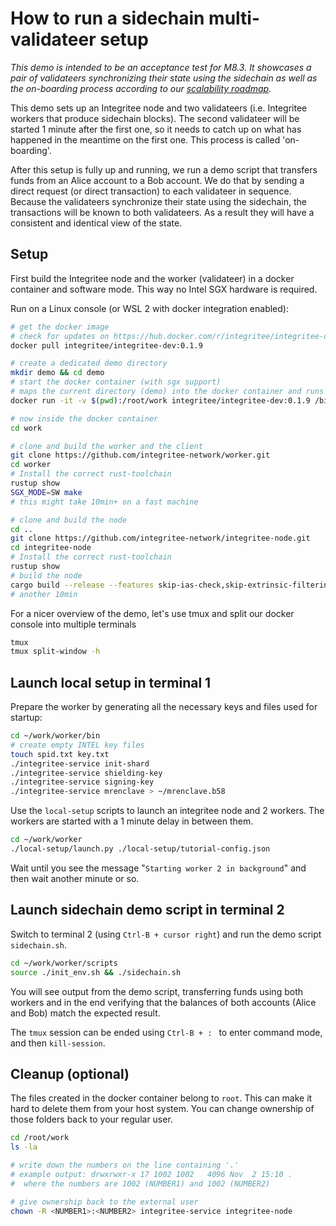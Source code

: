 # How to run a sidechain multi-validateer setup

*This demo is intended to be an acceptance test for M8.3. It showcases a pair of validateers synchronizing their state using the sidechain as well as the on-boarding process according to our [scalability roadmap](https://polkadot.polkassembly.io/post/111).*

This demo sets up an Integritee node and two validateers (i.e. Integritee workers that produce sidechain blocks). The second validateer will be started 1 minute after the first one, so it needs to catch up on what has happened in the meantime on the first one. This process is called 'on-boarding'.

After this setup is fully up and running, we run a demo script that transfers funds from an Alice account to a Bob account. We do that by sending a direct request (or direct transaction) to each validateer in sequence. Because the validateers synchronize their state using the sidechain, the transactions will be known to both validateers. As a result they will have a consistent and identical view of the state.

## Setup

First build the Integritee node and the worker (validateer) in a docker container and software mode. This way no Intel SGX hardware is required.

Run on a Linux console (or WSL 2 with docker integration enabled):

```bash
# get the docker image
# check for updates on https://hub.docker.com/r/integritee/integritee-dev/tags
docker pull integritee/integritee-dev:0.1.9

# create a dedicated demo directory
mkdir demo && cd demo
# start the docker container (with sgx support)
# maps the current directory (demo) into the docker container and runs a bash shell
docker run -it -v $(pwd):/root/work integritee/integritee-dev:0.1.9 /bin/bash

# now inside the docker container
cd work

# clone and build the worker and the client
git clone https://github.com/integritee-network/worker.git
cd worker
# Install the correct rust-toolchain
rustup show
SGX_MODE=SW make
# this might take 10min+ on a fast machine

# clone and build the node
cd ..
git clone https://github.com/integritee-network/integritee-node.git
cd integritee-node
# Install the correct rust-toolchain
rustup show
# build the node
cargo build --release --features skip-ias-check,skip-extrinsic-filtering
# another 10min
```

For a nicer overview of the demo, let's use tmux and split our docker console into multiple terminals

```bash
tmux
tmux split-window -h
```

## Launch local setup in terminal 1

Prepare the worker by generating all the necessary keys and files used for startup:

```bash
cd ~/work/worker/bin
# create empty INTEL key files
touch spid.txt key.txt
./integritee-service init-shard
./integritee-service shielding-key
./integritee-service signing-key
./integritee-service mrenclave > ~/mrenclave.b58
```

Use the `local-setup` scripts to launch an integritee node and 2 workers. The workers are started with a 1 minute delay in between them.

```bash
cd ~/work/worker
./local-setup/launch.py ./local-setup/tutorial-config.json
```

Wait until you see the message "`Starting worker 2 in background`" and then wait another minute or so.  

## Launch sidechain demo script in terminal 2

Switch to terminal 2 (using `Ctrl-B + cursor right`) and run the demo script `sidechain.sh`.

```bash
cd ~/work/worker/scripts
source ./init_env.sh && ./sidechain.sh
```

You will see output from the demo script, transferring funds using both workers and in the end verifying that the balances of both accounts (Alice and Bob) match the expected result.

The `tmux` session can be ended using `Ctrl-B + : ` to enter command mode, and then `kill-session`.

## Cleanup (optional)
The files created in the docker container belong to `root`. This can make it hard to delete them from your host system. You can change ownership of those folders back to your regular user.

```bash
cd /root/work
ls -la

# write down the numbers on the line containing '.'
# example output: drwxrwxr-x 17 1002 1002   4096 Nov  2 15:10 .
#  where the numbers are 1002 (NUMBER1) and 1002 (NUMBER2)

# give ownership back to the external user
chown -R <NUMBER1>:<NUMBER2> integritee-service integritee-node
```